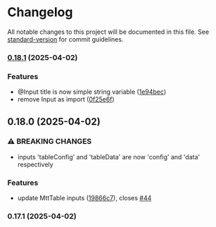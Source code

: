 # Changelog

All notable changes to this project will be documented in this file. See [standard-version](https://github.com/conventional-changelog/standard-version) for commit guidelines.

### [0.18.1](https://github.com/admcfarland/ngx-mat-table-toolkit/compare/v0.18.0...v0.18.1) (2025-04-02)


### Features

* @Input title is now simple string variable ([1e94bec](https://github.com/admcfarland/ngx-mat-table-toolkit/commit/1e94bec2692b18be0309563c0acf5bd3cbb17a90))
* remove Input as import ([0f25e6f](https://github.com/admcfarland/ngx-mat-table-toolkit/commit/0f25e6f3e908c1e505eaea2172538ed454596dfe))

## 0.18.0 (2025-04-02)


### ⚠ BREAKING CHANGES

* inputs 'tableConfig' and 'tableData' are now 'config' and 'data' respectively

### Features

* update MttTable inputs ([19866c7](https://github.com/admcfarland/ngx-mat-table-toolkit/commit/19866c79f6fd8000b4fc872c36898532963a9842)), closes [#44](https://github.com/admcfarland/ngx-mat-table-toolkit/issues/44)

### 0.17.1 (2025-04-02)
